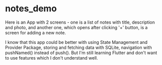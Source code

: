 # notes_demo

  Here is an App with 2 screens - one is a list of notes with title, description and photo, and another one, which opens after clicking '+' button, is a screen for adding a new note.
  
  
  I know that this app could be better with using State Management and Provider Package, storing and fetching data with SQLite, navigation with pushNamed() instead of push(). But I'm still learning Flutter and don't want to use features which I don't understand well. 
